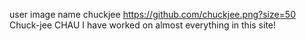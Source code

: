 user	image	name
chuckjee
https://github.com/chuckjee.png?size=50
Chuck-jee CHAU
I have worked on almost everything in this site!

